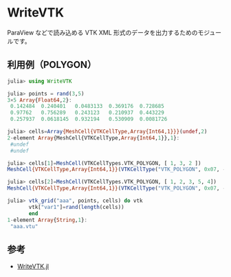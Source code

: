 # WriteVTK
ParaView などで読み込める VTK XML 形式のデータを出力するためのモジュールです。

## 利用例（POLYGON）
```Julia
julia> using WriteVTK

julia> points = rand(3,5)
3×5 Array{Float64,2}:
 0.142484  0.240401   0.0483133  0.369176  0.728685
 0.97762   0.756289   0.243123   0.210937  0.443229
 0.257937  0.0618145  0.932194   0.530909  0.0081726

julia> cells=Array{MeshCell{VTKCellType,Array{Int64,1}}}(undef,2)
2-element Array{MeshCell{VTKCellType,Array{Int64,1}},1}:
 #undef
 #undef

julia> cells[1]=MeshCell(VTKCellTypes.VTK_POLYGON, [ 1, 3, 2 ])
MeshCell{VTKCellType,Array{Int64,1}}(VTKCellType("VTK_POLYGON", 0x07, -1), [1, 3, 2])

julia> cells[2]=MeshCell(VTKCellTypes.VTK_POLYGON, [ 1, 2, 3, 5, 4])
MeshCell{VTKCellType,Array{Int64,1}}(VTKCellType("VTK_POLYGON", 0x07, -1), [1, 2, 3, 5, 4])

julia> vtk_grid("aaa", points, cells) do vtk
       vtk["var1"]=rand(length(cells))
       end
1-element Array{String,1}:
 "aaa.vtu"
```

## 参考
 * [WriteVTK.jl](https://juliavtk.github.io/WriteVTK.jl/stable/)
